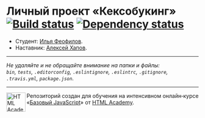 # Личный проект «Кексобукинг» [![Build status][travis-image]][travis-url] [![Dependency status][dependency-image]][dependency-url]

* Студент: [Илья Феофилов](https://up.htmlacademy.ru/javascript/8/user/233524).
* Наставник: [Алексей Хапов](https://htmlacademy.ru/profile/id118459).

---

_Не удаляйте и не обращайте внимание на папки и файлы:_<br>
_`bin`, `tests`, `.editorconfig`, `.eslintignore`, `.eslintrc`, `.gitignore`, `.travis.yml`, `package.json`._

---

<a href="https://htmlacademy.ru/intensive/javascript"><img align="left" width="50" height="50" title="HTML Academy" src="https://up.htmlacademy.ru/static/img/intensive/javascript/logo-for-github.svg"></a>

Репозиторий создан для обучения на интенсивном онлайн‑курсе «[Базовый JavaScript](https://htmlacademy.ru/intensive/javascript)» от [HTML Academy](https://htmlacademy.ru).

[travis-image]: https://travis-ci.org/htmlacademy-javascript/233524-keksobooking.svg?branch=master
[travis-url]: https://travis-ci.org/htmlacademy-javascript/233524-keksobooking
[dependency-image]: https://david-dm.org/htmlacademy-javascript/233524-keksobooking.svg?style=flat-square
[dependency-url]: https://david-dm.org/htmlacademy-javascript/233524-keksobooking
